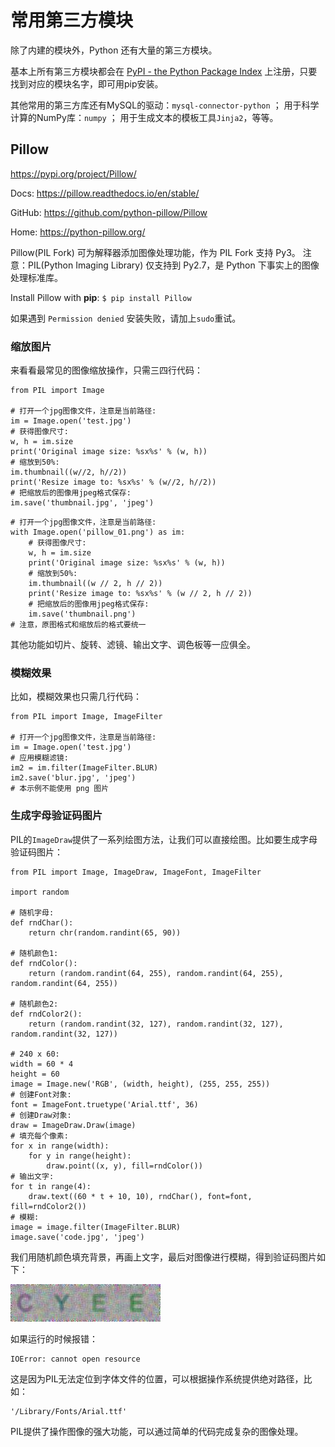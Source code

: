# 常用第三方模块

除了内建的模块外，Python 还有大量的第三方模块。

基本上所有第三方模块都会在 [PyPI - the Python Package Index](https://pypi.python.org/) 上注册，只要找到对应的模块名字，即可用pip安装。

其他常用的第三方库还有MySQL的驱动：`mysql-connector-python` ；
用于科学计算的NumPy库：`numpy` ；
用于生成文本的模板工具`Jinja2`，等等。

## Pillow

https://pypi.org/project/Pillow/

Docs: https://pillow.readthedocs.io/en/stable/

GitHub: https://github.com/python-pillow/Pillow

Home: https://python-pillow.org/





Pillow(PIL Fork) 可为解释器添加图像处理功能，作为 PIL Fork 支持 Py3。
注意：PIL(Python Imaging Library) 仅支持到 Py2.7，是 Python 下事实上的图像处理标准库。

Install Pillow with **pip**: `$ pip install Pillow` 

如果遇到 `Permission denied` 安装失败，请加上`sudo`重试。



### 缩放图片

来看看最常见的图像缩放操作，只需三四行代码：

```
from PIL import Image

# 打开一个jpg图像文件，注意是当前路径:
im = Image.open('test.jpg')
# 获得图像尺寸:
w, h = im.size
print('Original image size: %sx%s' % (w, h))
# 缩放到50%:
im.thumbnail((w//2, h//2))
print('Resize image to: %sx%s' % (w//2, h//2))
# 把缩放后的图像用jpeg格式保存:
im.save('thumbnail.jpg', 'jpeg')
```

```
# 打开一个jpg图像文件，注意是当前路径:
with Image.open('pillow_01.png') as im:
    # 获得图像尺寸:
    w, h = im.size
    print('Original image size: %sx%s' % (w, h))
    # 缩放到50%:
    im.thumbnail((w // 2, h // 2))
    print('Resize image to: %sx%s' % (w // 2, h // 2))
    # 把缩放后的图像用jpeg格式保存:
    im.save('thumbnail.png')
# 注意，原图格式和缩放后的格式要统一
```

其他功能如切片、旋转、滤镜、输出文字、调色板等一应俱全。

### 模糊效果

比如，模糊效果也只需几行代码：

```
from PIL import Image, ImageFilter

# 打开一个jpg图像文件，注意是当前路径:
im = Image.open('test.jpg')
# 应用模糊滤镜:
im2 = im.filter(ImageFilter.BLUR)
im2.save('blur.jpg', 'jpeg')
# 本示例不能使用 png 图片
```

### 生成字母验证码图片

PIL的`ImageDraw`提供了一系列绘图方法，让我们可以直接绘图。比如要生成字母验证码图片：

```
from PIL import Image, ImageDraw, ImageFont, ImageFilter

import random

# 随机字母:
def rndChar():
    return chr(random.randint(65, 90))

# 随机颜色1:
def rndColor():
    return (random.randint(64, 255), random.randint(64, 255), random.randint(64, 255))

# 随机颜色2:
def rndColor2():
    return (random.randint(32, 127), random.randint(32, 127), random.randint(32, 127))

# 240 x 60:
width = 60 * 4
height = 60
image = Image.new('RGB', (width, height), (255, 255, 255))
# 创建Font对象:
font = ImageFont.truetype('Arial.ttf', 36)
# 创建Draw对象:
draw = ImageDraw.Draw(image)
# 填充每个像素:
for x in range(width):
    for y in range(height):
        draw.point((x, y), fill=rndColor())
# 输出文字:
for t in range(4):
    draw.text((60 * t + 10, 10), rndChar(), font=font, fill=rndColor2())
# 模糊:
image = image.filter(ImageFilter.BLUR)
image.save('code.jpg', 'jpeg')
```

我们用随机颜色填充背景，再画上文字，最后对图像进行模糊，得到验证码图片如下：

![PIL_01](images/PIL_01.jpg)

如果运行的时候报错：

```
IOError: cannot open resource

```

这是因为PIL无法定位到字体文件的位置，可以根据操作系统提供绝对路径，比如：

```
'/Library/Fonts/Arial.ttf'
```

PIL提供了操作图像的强大功能，可以通过简单的代码完成复杂的图像处理。

